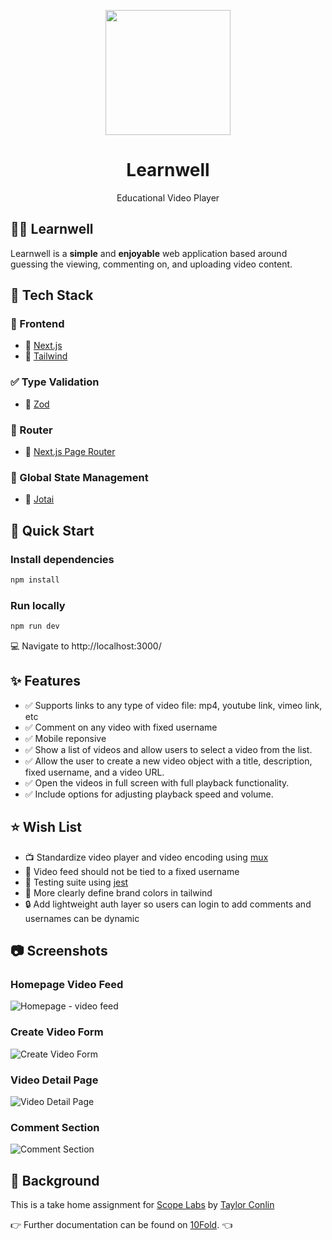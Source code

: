 <p align="center">
  <a href="https://t4stack.com" target="_blank" rel="noopener noreferrer">
    <picture>
      <img src="https://github.com/user-attachments/assets/7ce95b3c-82d8-416b-9d60-1d9973e92fa3" width="200">
    </picture>
  </a>
</p>

<h1 align="center">
  Learnwell
</h1>

<p align="center">
  Educational Video Player
</p>

## 🧑‍🎓 Learnwell

Learnwell is a **simple** and **enjoyable** web application based around guessing the viewing, commenting on, and uploading video content.


## 🍔 Tech Stack

### 🔮 Frontend

- 🔗 [Next.js](https://nextjs.org)
- 🎨 [Tailwind](https://tailwindcss.com/)

### ✅ Type Validation

- 🤖 [Zod](https://zod.dev/)

### 🧭 Router

- 📲 [Next.js Page Router](https://nextjs.org/docs/pages/building-your-application/routing)

### 🏢 Global State Management

- 🧩 [Jotai](https://jotai.org)


## 🚀 Quick Start

### **Install dependencies**

```bash
npm install
```

### **Run locally**

```bash
npm run dev
```

💻 Navigate to http://localhost:3000/

## ✨ Features

- ✅ Supports links to any type of video file: mp4, youtube link, vimeo link, etc
- ✅ Comment on any video with fixed username
- ✅ Mobile reponsive
- ✅ Show a list of videos and allow users to select a video from the list.
- ✅ Allow the user to create a new video object with a title, description, fixed username, and a video URL.
- ✅ Open the videos in full screen with full playback functionality.
- ✅ Include options for adjusting playback speed and volume.

## ⭐ Wish List

- 📺 Standardize video player and video encoding using [mux]([https://firebase.google.com/docs/firestore/query-data/listen](https://www.mux.com/player))
- 🔧 Video feed should not be tied to a fixed username
- 🧪 Testing suite using [jest](https://jestjs.io/)
- 🎨 More clearly define brand colors in tailwind
- 🔒 Add lightweight auth layer so users can login to add comments and usernames can be dynamic

## 📷 Screenshots

### Homepage Video Feed
![Homepage - video feed](https://github.com/user-attachments/assets/fc98afa0-eae9-415a-9d50-9e2c91194b49)

### Create Video Form
![Create Video Form](https://github.com/user-attachments/assets/4583f195-0405-45b2-8500-500298af20a5)

### Video Detail Page
![Video Detail Page](https://github.com/user-attachments/assets/69da9be5-3749-4122-926b-bef10b974985)

### Comment Section
![Comment Section](https://github.com/user-attachments/assets/67f572f1-5de8-4d92-9680-e9a90fade194)

## 📖 Background

This is a take home assignment for [Scope Labs]([https://www.getlago.com/](https://www.scopelabs.com/)) by [Taylor Conlin](https://taylorconlin.xyz/)

👉 Further documentation can be found on [10Fold](https://app.10foldhiring.com/showcase/1). 👈
